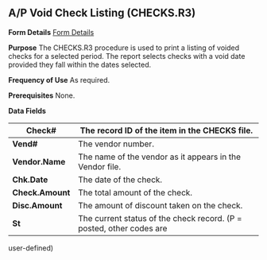## A/P Void Check Listing (CHECKS.R3)
<PageHeader />

**Form Details**
[Form Details](../CHECKS-R3-1/README.md)

**Purpose**
The CHECKS.R3 procedure is used to print a listing of voided checks for a
selected period. The report selects checks with a void date provided they fall
within the dates selected.

**Frequency of Use**
As required.

**Prerequisites**
None.

**Data Fields**

| **Check#**       | The record ID of the item in the CHECKS file.                        |
| ---------------- | -------------------------------------------------------------------- |
| **Vend#**        | The vendor number.                                                   |
| **Vendor.Name**  | The name of the vendor as it appears in the Vendor file.             |
| **Chk.Date**     | The date of the check.                                               |
| **Check.Amount** | The total amount of the check.                                       |
| **Disc.Amount**  | The amount of discount taken on the check.                           |
| **St**           | The current status of the check record. (P = posted, other codes are |
user-defined)

<badge text= "Version 8.10.57 " vertical="middle" />

<PageFooter />
